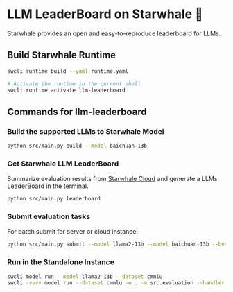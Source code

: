 # LLM LeaderBoard on Starwhale 🐋

Starwhale provides an open and easy-to-reproduce leaderboard for LLMs.

## Build Starwhale Runtime

```bash
swcli runtime build --yaml runtime.yaml

# Activate the runtime in the current shell
swcli runtime activate llm-leaderboard
```

## Commands for llm-leaderboard

### Build the supported LLMs to Starwhale Model

```bash
python src/main.py build --model baichuan-13b
```

### Get Starwhale LLM LeaderBoard

Summarize evaluation results from [Starwhale Cloud](https://cloud.starwhale.cn) and generate a LLMs LeaderBoard in the terminal.

```bash
python src/main.py leaderboard
```

### Submit evaluation tasks

For batch submit for server or cloud instance.

```bash
python src/main.py submit --model llama2-13b --model baichuan-13b --benchmark cmmlu --benchmark mmlu
```

### Run in the Standalone Instance

```bash
swcli model run --model llama2-13b --dataset cmmlu
swcli -vvvv model run --dataset cmmlu -w . -m src.evaluation --handler src.evaluation:predict_question
```
